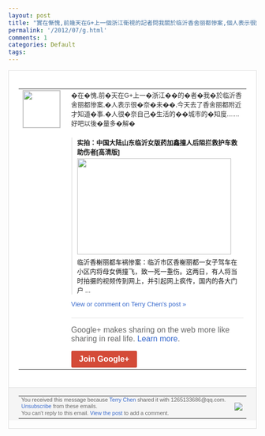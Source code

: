 ```yaml
---
layout: post
title: "實在慚愧,前幾天在G+上一個浙江衛視的記者問我關於临沂香舍丽都惨案,個人表示很無奈..."
permalink: '/2012/07/g.html'
comments: 1
categories: Default
tags: 
---
```

<div style="border:solid 1px #dfdfdf;color:#686868;font:13px Arial"><div style="background-color:#fff;padding:20px;"><table cellpadding="0" cellspacing="0"><tr><td style="padding-right:15px;vertical-align:top"><a href="https://plus.google.com/_/notifications/emlink?emrecipient=109554455967099403328&amp;emid=CPCLn7-X-rACFQdltAodIFUAAA&amp;path=%2F108643996575278738906&amp;dt=1341204334104&amp;uob=7"><img height="75" src="https://lh3.googleusercontent.com/-KKRGTyJ5Bl0/AAAAAAAAAAI/AAAAAAAAEEY/jllxqER5dCk/s75-c-k-a/photo.jpg" style="border:solid 1px #cccccc;" width="75"/></a></td><td style="width:578px;color:#333;font:13px Arial;vertical-align:top;"><div style="padding-bottom:10px">�在�愧,前�天在G+上一�浙江��的�<wbr/>者�我�於临沂香舍丽都惨案,�人表示很�<wbr/>奈�未��,今天去了香舍丽都附近才知道�<wbr/>事.�人很�奈自己�生活的��城市的�知<wbr/>度.......好吧以後�量多�解�</div><div style="margin-top:10px;padding-left:10px; border-left:2px solid #EAEAEA"><span style="margin-right:5px"><div style="margin-bottom:4px;font-weight:bold"><a href="https://plus.google.com/_/notifications/emlink?emrecipient=109554455967099403328&amp;emid=CPCLn7-X-rACFQdltAodIFUAAA&amp;path=%2F108643996575278738906%2Fposts%2Feb5G4MPRdHj%3Fgpinv%3DAMIXal-Za1Nk7TP9Zsz5LPjd3wW_yEGsDF2cW61Sd4LnZYIvoRJ7-VZKxykS1QYwPQVyhTXo_3_28p12y4A0PtJ_xPSctAk0mMl371IOnhHaoP9SXKzzohs&amp;dt=1341204334104&amp;uob=7" style="zSoyz;text-decoration:none">实拍：中国大陆山东临沂女版药加鑫撞人后阻<wbr/>拦救护车救助伤者[高清版]</a></div><a href="https://plus.google.com/_/notifications/emlink?emrecipient=109554455967099403328&amp;emid=CPCLn7-X-rACFQdltAodIFUAAA&amp;path=%2F108643996575278738906%2Fposts%2Feb5G4MPRdHj%3Fgpinv%3DAMIXal-Za1Nk7TP9Zsz5LPjd3wW_yEGsDF2cW61Sd4LnZYIvoRJ7-VZKxykS1QYwPQVyhTXo_3_28p12y4A0PtJ_xPSctAk0mMl371IOnhHaoP9SXKzzohs&amp;dt=1341204334104&amp;uob=7" style="zSoyz"><img border="0" src="https://images2-focus-opensocial.googleusercontent.com/gadgets/proxy?url=https://ytimg.googleusercontent.com/vi/DxdOb2ymDS4/hqdefault.jpg&amp;container=focus&amp;gadget=a&amp;rewriteMime=image/*&amp;refresh=31536000&amp;resize_h=195" style="width:312px;height:195px;display:block"/></a><div style="margin:5px 0 12px 0"><a href="http://www.youtube.com/v/DxdOb2ymDS4&amp;hl=en&amp;fs=1&amp;autoplay=1" style="zSoyz;text-decoration:none">临沂香榭丽都车祸惨案：临沂市区香榭丽都一<wbr/>女子驾车在小区内将母女俩撞飞，致一死一重<wbr/>伤。这两日，有人将当时拍摄的视频传到网上<wbr/>，并引起网上疯传，国内的各大门户 ...</a></div></span></div><a href="https://plus.google.com/_/notifications/emlink?emrecipient=109554455967099403328&amp;emid=CPCLn7-X-rACFQdltAodIFUAAA&amp;path=%2F108643996575278738906%2Fposts%2Feb5G4MPRdHj%3Fgpinv%3DAMIXal-Za1Nk7TP9Zsz5LPjd3wW_yEGsDF2cW61Sd4LnZYIvoRJ7-VZKxykS1QYwPQVyhTXo_3_28p12y4A0PtJ_xPSctAk0mMl371IOnhHaoP9SXKzzohs&amp;dt=1341204334104&amp;uob=7" style="color:#3366CC;text-decoration:none;">View or comment on Terry Chen's post »</a><div style="margin-top:20px;border-top:solid 1px #dfdfdf"><div style="padding:15px 0;color:#686868;font:16px Arial;">Google+ makes sharing on the web more like sharing in real life. <a href="http://www.google.com/+/learnmore/" style="color:#3366CC;text-decoration:none;">Learn more</a>.</div><a href="https://plus.google.com/_/notifications/emlink?emrecipient=109554455967099403328&amp;emid=CPCLn7-X-rACFQdltAodIFUAAA&amp;path=%2F%3Fgpinv%3DAMIXal-Za1Nk7TP9Zsz5LPjd3wW_yEGsDF2cW61Sd4LnZYIvoRJ7-VZKxykS1QYwPQVyhTXo_3_28p12y4A0PtJ_xPSctAk0mMl371IOnhHaoP9SXKzzohs&amp;dt=1341204334104&amp;uob=7" style="display:inline-block;padding:7px 15px;background-color:#d44b38; color:#fff;font-size:16px; font-weight:bold;border-radius:2px;-webkit-border-radius:2px; -moz-border-radius:2px;border:solid 1px #c43b28; white-space:nowrap;text-decoration:none">Join Google+</a></div></td></tr></table></div><div style="border-top:solid 1px #dfdfdf;padding:0 20px; background-color:#f5f5f5"><table cellpadding="0" cellspacing="0" style="height:50px"><tbody><tr><td style="vertical-align:middle;width:100%; color:#636363;font:11px Arial; line-height:120%">You received this message because <a href="https://plus.google.com/_/notifications/emlink?emrecipient=109554455967099403328&amp;emid=CPCLn7-X-rACFQdltAodIFUAAA&amp;path=%2F108643996575278738906%3Fgpinv%3DAMIXal-Za1Nk7TP9Zsz5LPjd3wW_yEGsDF2cW61Sd4LnZYIvoRJ7-VZKxykS1QYwPQVyhTXo_3_28p12y4A0PtJ_xPSctAk0mMl371IOnhHaoP9SXKzzohs&amp;dt=1341204334104&amp;uob=7" style="color:#3366CC;text-decoration:none;">Terry Chen</a> shared it with 1265133686@qq.com. <a href="https://plus.google.com/_/notifications/emlink?emrecipient=109554455967099403328&amp;emid=CPCLn7-X-rACFQdltAodIFUAAA&amp;path=%2F_%2Fnonplus%2Femailsettings%3Fgpinv%3DAMIXal-Za1Nk7TP9Zsz5LPjd3wW_yEGsDF2cW61Sd4LnZYIvoRJ7-VZKxykS1QYwPQVyhTXo_3_28p12y4A0PtJ_xPSctAk0mMl371IOnhHaoP9SXKzzohs%26est%3DADH5u8XI1RPUbN2r7J9GnGyKdhwMkL_HZcaVN0rX6COwy59BDcfdXAcL_jsg2HYS24AtORuDO4dTzGvR9dyV-k7N3AaQvDPjibea4VqduJqNaMSqROWS2g03CIq1EMv9pDP-H4eNXmU2&amp;dt=1341204334104&amp;uob=7" style="color:#3366CC;text-decoration:none;">Unsubscribe</a> from these emails.<br/>You can't reply to this email. <a href="https://plus.google.com/_/notifications/emlink?emrecipient=109554455967099403328&amp;emid=CPCLn7-X-rACFQdltAodIFUAAA&amp;path=%2F108643996575278738906%2Fposts%2Feb5G4MPRdHj%3Fgpinv%3DAMIXal-Za1Nk7TP9Zsz5LPjd3wW_yEGsDF2cW61Sd4LnZYIvoRJ7-VZKxykS1QYwPQVyhTXo_3_28p12y4A0PtJ_xPSctAk0mMl371IOnhHaoP9SXKzzohs&amp;dt=1341204334104&amp;uob=7" style="color:#3366CC;text-decoration:none;">View the post</a> to add a comment.<br/></td><td><img src="https://ssl.gstatic.com/s2/oz/images/notifications/logo/google-plus-6617a72bb36cc548861652780c9e6ff1.png"/></td></tr></tbody></table></div></div>
